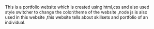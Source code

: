 This is a portfolio website which is created using html,css and also used style switcher to change the color/theme of the website ,node js is also used in this website ,this website tells about skillsets and portfolio of an individual.

